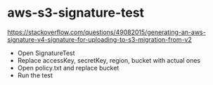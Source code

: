 # aws-s3-signature-test
https://stackoverflow.com/questions/49082015/generating-an-aws-signature-v4-signature-for-uploading-to-s3-migration-from-v2

* Open SignatureTest
* Replace accessKey, secretKey, region, bucket with actual ones
* Open policy.txt and replace bucket
* Run the test
